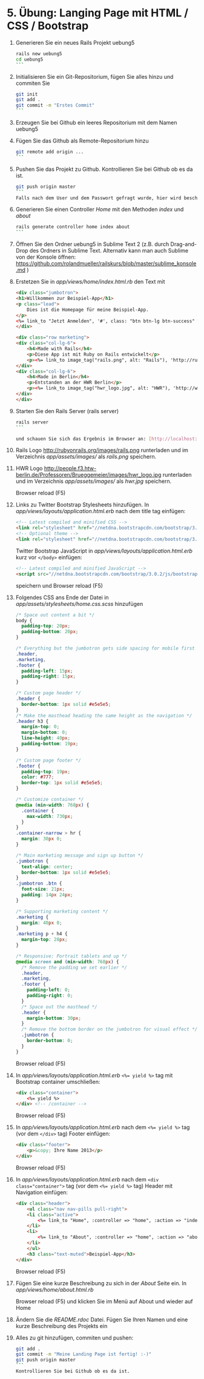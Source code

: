 # 5. Übung: Langing Page mit HTML / CSS / Bootstrap 

1.	Generieren Sie ein neues Rails Projekt uebung5
	
    ````bash
    rails new uebung5
    cd uebung5
    ```
2.	Initialisieren Sie ein Git-Repositorium, fügen Sie alles hinzu und commiten Sie

    ````bash
    git init
    git add .
    git commit -m "Erstes Commit"
    ```
3.	Erzeugen Sie bei Github ein leeres Repositorium mit dem Namen uebung5
4.	Fügen Sie das Github als Remote-Repositorium hinzu 

    ````bash
    git remote add origin ...
    ```
5.  Pushen Sie das Projekt zu Github. Kontrollieren Sie bei Github ob es da ist.

    ````bash
    git push origin master
    ```
    Falls nach dem User und dem Passwort gefragt wurde, hier wird beschriben wie man das automatisieren kann: https://help.github.com/articles/generating-ssh-keys
6.  Generieren Sie einen Controller *Home* mit den Methoden *index* und *about*

    ````bash
    rails generate controller home index about
    ```
7.  Öffnen Sie den Ordner uebung5 in Sublime Text 2 (z.B. durch Drag-and-Drop des Ordners in Sublime Text. 
    Alternativ kann man auch Sublime von der Konsole öffnen: https://github.com/rolandmueller/railskurs/blob/master/sublime_konsole.md )
8.  Erstetzen Sie in *app/views/home/index.html.rb* den Text mit

    ```html
	<div class="jumbotron">
	<h1>Willkommen zur Beispiel-App</h1>
	<p class="lead">
		Dies ist die Homepage für meine Beispiel-App.
	</p>
	<%= link_to "Jetzt Anmelden", '#', class: "btn btn-lg btn-success" %>
	</div>
	
	<div class="row marketing">
	<div class="col-lg-6">
		<h4>Made with Rails</h4>
		<p>Diese App ist mit Ruby on Rails entwickelt</p>
		<p><%= link_to image_tag("rails.png", alt: "Rails"), 'http://rubyonrails.org/' %></p>
	</div>
	<div class="col-lg-6">
		<h4>Made in Berlin</h4>
		<p>Entstanden an der HWR Berlin</p>
		<p><%= link_to image_tag("hwr_logo.jpg", alt: "HWR"), 'http://www.hwr-berlin.de/' %></p>
	</div>
	</div>
    ```
9.  Starten Sie den Rails Server (rails server) 

    ````bash
    rails server
    ```
    
    und schauen Sie sich das Ergebnis im Browser an: [http://localhost:3000/home/index](http://localhost:3000/home/index) 
10. Rails Logo http://rubyonrails.org/images/rails.png runterladen und im Verzeichnis *app/assets/images/* als *rails.png* speichern.
11. HWR Logo http://people.f3.htw-berlin.de/Professoren/Brueggemeier/images/hwr_logo.jpg runterladen und 
im Verzeichnis *app/assets/images/* als *hwr.jpg* speichern.

	Browser reload (F5)
12. Links zu Twitter Bootstrap Stylesheets hinzufügen. In *app/views/layouts/application.html.erb* nach dem title tag einfügen:

	```html
	<!-- Latest compiled and minified CSS -->
	<link rel="stylesheet" href="//netdna.bootstrapcdn.com/bootstrap/3.0.2/css/bootstrap.min.css">
	<!-- Optional theme -->
	<link rel="stylesheet" href="//netdna.bootstrapcdn.com/bootstrap/3.0.2/css/bootstrap-theme.min.css">
	```
	

	Twitter Bootstrap JavaScript in *app/views/layouts/application.html.erb* kurz vor ``` </body> ``` einfügen:
	```html
	<!-- Latest compiled and minified JavaScript -->
	<script src="//netdna.bootstrapcdn.com/bootstrap/3.0.2/js/bootstrap.min.js"></script>
	```
	speichern und Browser reload (F5)	
13. Folgendes CSS ans Ende der Datei in *app/assets/stylesheets/home.css.scss* hinzufügen

	```css
	/* Space out content a bit */
	body {
	  padding-top: 20px;
	  padding-bottom: 20px;
	}
	
	/* Everything but the jumbotron gets side spacing for mobile first views */
	.header,
	.marketing,
	.footer {
	  padding-left: 15px;
	  padding-right: 15px;
	}
	
	/* Custom page header */
	.header {
	  border-bottom: 1px solid #e5e5e5;
	}
	/* Make the masthead heading the same height as the navigation */
	.header h3 {
	  margin-top: 0;
	  margin-bottom: 0;
	  line-height: 40px;
	  padding-bottom: 19px;
	}
	
	/* Custom page footer */
	.footer {
	  padding-top: 19px;
	  color: #777;
	  border-top: 1px solid #e5e5e5;
	}
	
	/* Customize container */
	@media (min-width: 768px) {
	  .container {
	    max-width: 730px;
	  }
	}
	.container-narrow > hr {
	  margin: 30px 0;
	}
	
	/* Main marketing message and sign up button */
	.jumbotron {
	  text-align: center;
	  border-bottom: 1px solid #e5e5e5;
	}
	.jumbotron .btn {
	  font-size: 21px;
	  padding: 14px 24px;
	}
	
	/* Supporting marketing content */
	.marketing {
	  margin: 40px 0;
	}
	.marketing p + h4 {
	  margin-top: 28px;
	}
	
	/* Responsive: Portrait tablets and up */
	@media screen and (min-width: 768px) {
	  /* Remove the padding we set earlier */
	  .header,
	  .marketing,
	  .footer {
	    padding-left: 0;
	    padding-right: 0;
	  }
	  /* Space out the masthead */
	  .header {
	    margin-bottom: 30px;
	  }
	  /* Remove the bottom border on the jumbotron for visual effect */
	  .jumbotron {
	    border-bottom: 0;
	  }
	}
	```

	Browser reload (F5)

14. In *app/views/layouts/application.html.erb* ```<%= yield %>``` tag mit Bootstrap container umschließen:

	```html
	<div class="container">
		<%= yield %>
	</div> <!-- /container -->
	```
	
	Browser reload (F5)
15. In *app/views/layouts/application.html.erb* nach dem ```<%= yield %>``` tag (vor dem ```</div>``` tag) Footer einfügen:

	```html
	<div class="footer">
    	<p>&copy; Ihre Name 2013</p>
  	</div>
	```

	Browser reload (F5)

16. In *app/views/layouts/application.html.erb* nach dem ```<div class="container">``` tag (vor dem ```<%= yield %>``` tag) Header mit Navigation einfügen:

	```html
	<div class="header">
		<ul class="nav nav-pills pull-right">
		<li class="active">
			<%= link_to "Home", :controller => "home", :action => "index" %>
		</li>
		<li>
			<%= link_to "About", :controller => "home", :action => "about" %>
		</li>
		</ul>
		<h3 class="text-muted">Beispiel-App</h3>
	</div>
	```

	Browser reload (F5)

17. Fügen Sie eine kurze Beschreibung zu sich in der *About* Seite ein. In *app/views/home/about.html.rb*

	Browser reload (F5) und klicken Sie im Menü auf About und wieder auf Home
18. Ändern Sie die *README.rdoc* Datei. Fügen Sie Ihren Namen und eine kurze Beschreibung des Projekts ein
19. Alles zu git hinzufügen, commiten und pushen:

    ````bash
    git add .
    git commit -m "Meine Landing Page ist fertig! :-)"
    git push origin master
    ```
    Kontrollieren Sie bei Github ob es da ist.
